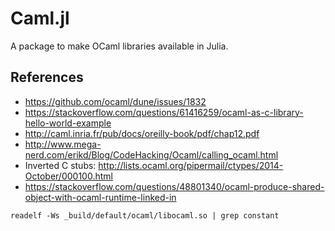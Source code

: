 # Caml.jl

A package to make OCaml libraries available in Julia.

## References

- https://github.com/ocaml/dune/issues/1832
- https://stackoverflow.com/questions/61416259/ocaml-as-c-library-hello-world-example
- http://caml.inria.fr/pub/docs/oreilly-book/pdf/chap12.pdf
- http://www.mega-nerd.com/erikd/Blog/CodeHacking/Ocaml/calling_ocaml.html
- Inverted C stubs: http://lists.ocaml.org/pipermail/ctypes/2014-October/000100.html
- https://stackoverflow.com/questions/48801340/ocaml-produce-shared-object-with-ocaml-runtime-linked-in

```
readelf -Ws _build/default/ocaml/libocaml.so | grep constant
```